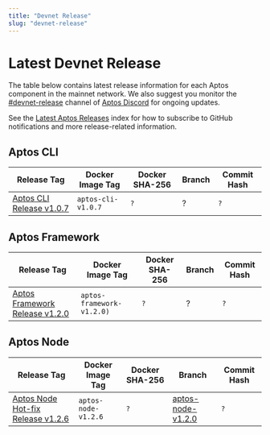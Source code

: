 ```yaml
---
title: "Devnet Release"
slug: "devnet-release"
---
```


# Latest Devnet Release

The table below contains latest release information for each Aptos component in the mainnet network. We also suggest you monitor the [#devnet-release](https://discord.com/channels/945856774056083548/956692649430093904) channel of [Aptos Discord](https://discord.gg/aptoslabs) for ongoing updates.

See the [Latest Aptos Releases](./index.md) index for how to subscribe to GitHub notifications and more release-related information.

## Aptos CLI

|Release Tag | Docker Image Tag | Docker SHA-256 | Branch | Commit Hash|
|---|---|---|---|---|
|[Aptos CLI Release v1.0.7](https://github.com/aptos-labs/aptos-core/releases/tag/aptos-cli-v1.0.7)| `aptos-cli-v1.0.7` | `?` | ?| `?` |

## Aptos Framework

|Release Tag | Docker Image Tag | Docker SHA-256 | Branch | Commit Hash|
|---|---|---|---|---|
|[Aptos Framework Release v1.2.0](https://github.com/aptos-labs/aptos-core/releases/tag/aptos-framework-v1.2.0)| `aptos-framework-v1.2.0)` | `?` | ?| `?` |


## Aptos Node

|Release Tag | Docker Image Tag | Docker SHA-256 | Branch | Commit Hash|
|---|---|---|---|---|
|[Aptos Node Hot-fix Release v1.2.6](https://github.com/aptos-labs/aptos-core/releases/tag/aptos-node-v1.2.6)| `aptos-node-v1.2.6` | `?` | [aptos-node-v1.2.0](https://github.com/aptos-labs/aptos-core/tree/aptos-node-v1.2.0)| `?` |